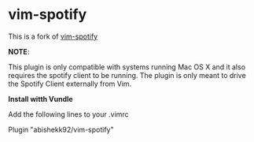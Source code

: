 vim-spotify
===========

This is a fork of [vim-spotify](https://github.com/dphase/dphase-vim/tree/master/bundle/vim-spotify)



__NOTE__:

This plugin is only compatible with systems running Mac OS X and it also requires the spotify client to be running. The plugin is
only meant to drive the Spotify Client externally from Vim.


__Install witth Vundle__

Add the following lines to your .vimrc

Plugin "abishekk92/vim-spotify"
